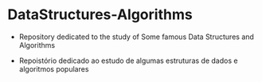 # DataStructures-Algorithms

* Repository dedicated to the study of Some famous Data Structures and Algorithms

* Repoistório dedicado ao estudo de algumas estruturas de dados e algoritmos populares
